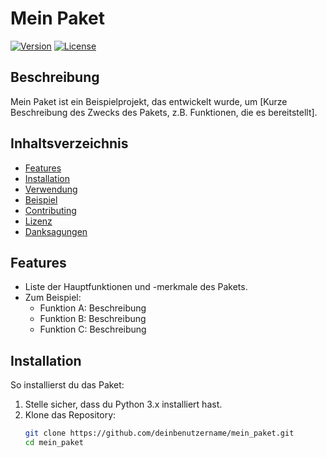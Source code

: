 # Mein Paket

[![Version](https://img.shields.io/github/v/release/NIKI-FOX/fox_test_py_packet_1?label=latest)](https://github.com/NIKI-FOX/fox_test_py_packet_1/releases)
[![License](https://img.shields.io/badge/license-MIT-green.svg)](LICENSE)

## Beschreibung

Mein Paket ist ein Beispielprojekt, das entwickelt wurde, um [Kurze Beschreibung des Zwecks des Pakets, z.B. Funktionen, die es bereitstellt].

## Inhaltsverzeichnis

- [Features](#features)
- [Installation](#installation)
- [Verwendung](#verwendung)
- [Beispiel](#beispiel)
- [Contributing](#contributing)
- [Lizenz](#lizenz)
- [Danksagungen](#danksagungen)

## Features

- Liste der Hauptfunktionen und -merkmale des Pakets.
- Zum Beispiel:
  - Funktion A: Beschreibung
  - Funktion B: Beschreibung
  - Funktion C: Beschreibung

## Installation

So installierst du das Paket:

1. Stelle sicher, dass du Python 3.x installiert hast.
2. Klone das Repository:
   ```bash
   git clone https://github.com/deinbenutzername/mein_paket.git
   cd mein_paket
